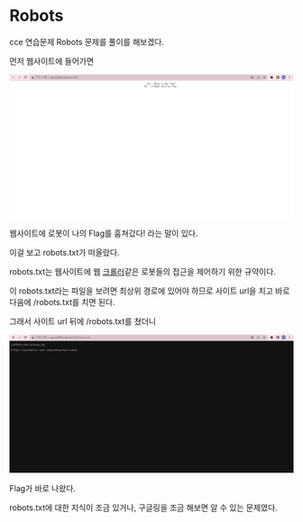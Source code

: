 # **Robots**

cce 연습문제 Robots 문제를 풀이를 해보겠다.

먼저 웹사이트에 들어가면

![Untitled](../IMAGE/Robo1.png)

웹사이트에 로봇이 나의 Flag를 훔쳐갔다! 라는 말이 있다.

이걸 보고 robots.txt가 떠올랐다.

robots.txt는 웹사이트에 웹 [크롤러](https://namu.wiki/w/%ED%81%AC%EB%A1%A4%EB%A7%81)같은 로봇들의 접근을 제어하기 위한 규약이다.

이 robots.txt라는 파일을 보려면 최상위 경로에 있어야 하므로 사이트 url을 치고 바로 다음에 /robots.txt를 치면 된다.

그래서 사이트 url 뒤에 /robots.txt를 쳤더니

 

![Untitled](../IMAGE/Robo2.png)

Flag가 바로 나왔다.

robots.txt에 대한 지식이 조금 있거나, 구글링을 조금 해보면 알 수 있는 문제였다.